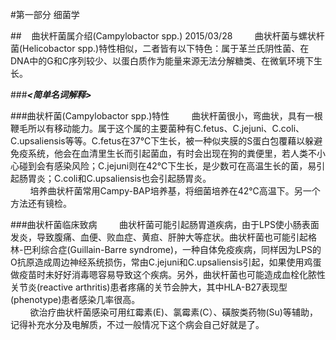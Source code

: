 #第一部分 细菌学

##&nbsp;&nbsp;&nbsp;&nbsp;曲状杆菌属介绍(Campylobactor spp.) 2015/03/28
&nbsp;&nbsp;&nbsp;&nbsp;&nbsp;&nbsp;&nbsp;&nbsp;曲状杆菌与螺状杆菌(Helicobactor spp.)特性相似，二者皆有以下特色：属于革兰氏阴性菌、在DNA中的G和C序列较少、以蛋白质作为能量来源无法分解糖类、在微氧环境下生长。

###___<简单名词解释>___

###曲状杆菌(Campylobactor spp.)特性
&nbsp;&nbsp;&nbsp;&nbsp;&nbsp;&nbsp;&nbsp;&nbsp;曲状杆菌很小，弯曲状，具有一根鞭毛所以有移动能力。属于这个属的主要菌种有C.fetus、C.jejuni、C.coli、C.upsaliensis等等。C.fetus在37℃下生长，被一种似夹膜的S蛋白包覆藉以躲避免疫系统，他会在血清里生长而引起菌血，有时会出现在狗的粪便里，若人类不小心碰到会有感染风险；C.jejuni则在42℃下生长，是少数可在高温生长的菌，易引起肠胃炎；C.coli和C.upsaliensis也会引起肠胃炎。   
&nbsp;&nbsp;&nbsp;&nbsp;&nbsp;&nbsp;&nbsp;&nbsp;培养曲状杆菌常用Campy-BAP培养基，将细菌培养在42℃高温下。另一个方法还有镜检。

###曲状杆菌临床致病
&nbsp;&nbsp;&nbsp;&nbsp;&nbsp;&nbsp;&nbsp;&nbsp;曲状杆菌可能引起肠胃道疾病，由于LPS使小肠表面发炎，导致腹痛、血便、败血症、黄疸、肝肿大等症状。曲状杆菌也可能引起格林-巴利综合症(Guillain-Barre syndrome)，一种自体免疫疾病，同样因为LPS的O抗原造成周边神经系统损伤，常由C.jejuni和C.upsaliensis引起，如果使用鸡蛋做疫苗时未好好消毒嗯容易导致这个疾病。另外，曲状杆菌也可能造成血栓化脓性关节炎(reactive arthritis)患者疼痛的关节会肿大，其中HLA-B27表现型(phenotype)患者感染几率很高。   
&nbsp;&nbsp;&nbsp;&nbsp;&nbsp;&nbsp;&nbsp;&nbsp;欲治疗曲状杆菌感染可用红霉素(E)、氯霉素(C）、磺胺类药物(Su)等辅助，记得补充水分及电解质，不过一般情况下这个病会自己好就是了。